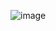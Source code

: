 ![image](https://github.com/Anurag-Mishra22/SpringBoot_Kafka/assets/115340693/d038b07b-2c42-400a-aadf-c2d874eb29ee)

